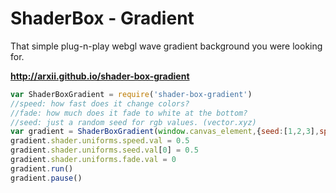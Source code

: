 # ShaderBox - Gradient

That simple plug-n-play webgl wave gradient background you were looking for.

**http://arxii.github.io/shader-box-gradient**



```javascript
var ShaderBoxGradient = require('shader-box-gradient')
//speed: how fast does it change colors?
//fade: how much does it fade to white at the bottom?
//seed: just a random seed for rgb values. (vector.xyz)
var gradient = ShaderBoxGradient(window.canvas_element,{seed:[1,2,3],speed:1.0,fade:1.0})
gradient.shader.uniforms.speed.val = 0.5
gradient.shader.uniforms.seed.val[0] = 0.5
gradient.shader.uniforms.fade.val = 0
gradient.run()
gradient.pause()

```